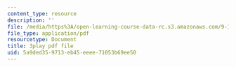 ```yaml
---
content_type: resource
description: ''
file: /media/https%3A/open-learning-course-data-rc.s3.amazonaws.com/9-13-the-human-brain-spring-2019/5a9ded359713eb45eeee71053b69ee50_9Bz-5-RC690.pdf
file_type: application/pdf
resourcetype: Document
title: 3play pdf file
uid: 5a9ded35-9713-eb45-eeee-71053b69ee50
---
```

